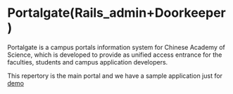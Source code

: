 # Portalgate(Rails_admin+Doorkeeper)

Portalgate is a campus portals information system for Chinese Academy of Science, which is developed to provide as unified access entrance for the faculties, students and campus application developers.   

This repertory is the main portal and we have a sample application just for [demo](https://github.com/PENGZhaoqing/sample_app) 


